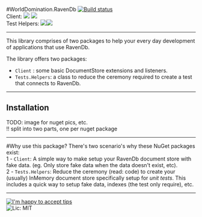 #WorldDomination.RavenDb 
[![Build status](https://ci.appveyor.com/api/projects/status/43prv31nudiqixvn?svg=true)](https://ci.appveyor.com/project/PureKrome/worlddomination-ravendb)    
Client: [![](http://img.shields.io/nuget/v/WorldDomination.Raven.Client.svg?style=flat-square)](http://www.nuget.org/packages/WorldDomination.Raven.Client/) ![](http://img.shields.io/nuget/dt/WorldDomination.Raven.Client.svg?style=flat-square)    
Test Helpers: [![](http://img.shields.io/nuget/v/WorldDomination.Raven.Tests.Helpers.svg?style=flat-square)](http://www.nuget.org/packages/WorldDomination.Raven.Tests.Helpers/)![](http://img.shields.io/nuget/dt/WorldDomination.Raven.Tests.Helpers.svg?style=flat-square)


---

This library comprises of two packages to help your every day development of applications that use RavenDb.

The library offers two packages:
- `Client` : some basic DocumentStore extensions and listeners.
- `Tests.Helpers`: a class to reduce the ceremony required to create a test that connects to RavenDb.

---
## Installation

TODO:  image for nuget pics, etc.    
 !! split into two parts, one per nuget package

---
#Why use this package?
There's two scenario's why these NuGet packages exist:  
1 - `Client`: A simple way to make setup your RavenDb document store with fake data. (eg. Only store fake data when the data doesn't exist, etc).  
2 - `Tests.Helpers`: Reduce the ceremony (read: code) to create your (usually) InMemory document store specifically setup for _unit tests_. This includes a quick way to setup fake data, indexes (the test only require), etc.

---
[![I'm happy to accept tips](http://img.shields.io/gittip/purekrome.svg?style=flat-square)](https://gratipay.com/PureKrome/)  
![Lic: MIT](http://img.shields.io/badge/License-MIT-blue.svg?style=flat-square)